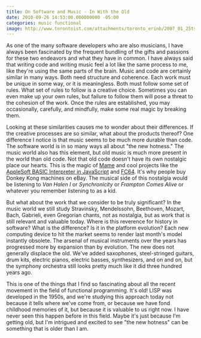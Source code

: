 ```yaml
---
title: On Software and Music - In With the Old
date: 2010-09-26 14:53:00.000000000 -05:00
categories: music functional
image: http://www.torontoist.com/attachments/toronto_erinb/2007_01_25tso.jpg
---
```

As one of the many software developers who are also musicians, I have always been fascinated by the frequent bundling of the gifts and passions for these two endeavors and what they have in common. I have always said that writing code and writing music feel a lot like the same process to me, like they're using the same parts of the brain. Music and code are certainly similar in many ways. Both need structure and coherence. Each work must be unique in some way, or it is meaningless. Both must follow some set of rules. What set of rules to follow is a creative choice. Sometimes you can even make up your own rules, but failure to follow them will pose a threat to the cohesion of the work. Once the rules are established, you may occasionally, carefully, and mindfully, make some real magic by breaking them.

Looking at these similarities causes me to wonder about their differences. If the creative processes are so similar, what about the products thereof? One difference I notice is that music seems to be much more durable than code. The software world is in so many ways all about "the new hotness." The music world also has this element, but old music is much more present in the world than old code. Not that old code doesn't have its own nostalgic place our hearts. This is the magic of <a href="http://mamedev.org/">Mame</a> and cool projects like the <a href="http://www.calormen.com/Applesoft/">AppleSoft BASIC Interpreter in JavaScript</a> and <a href="http://codeazur.com.br/stuff/fc64_final/">FC64</a>. It's why people buy Donkey Kong machines on eBay. The musical side of this nostalgia would be listening to <i>Van Halen I</i> or <i>Synchronicity</i> or <i>Frampton Comes Alive</i> or whatever you remember listening to as a kid.

But what about the work that we consider to be truly significant? In the music world we still study Stravinsky, Mendelssohn, Beethoven, Mozart, Bach, Gabrieli, even Gregorian chants, not as nostalgia, but as work that is still relevant and valuable today. Where is this reverence for history in software? What is the difference? Is it in the platform evolution? Each new computing device to hit the market seems to render last month's model instantly obsolete. The arsenal of musical instruments over the years has progressed more by expansion than by evolution. The new does not generally displace the old. We've added saxophones, steel-stringed guitars, drum kits, electric pianos, electric basses, synthesizers, and on and on, but the symphony orchestra still looks pretty much like it did three hundred years ago.

This is one of the things that I find so fascinating about all the recent movement in the field of functional programming. It's old! LISP was developed in the 1950s, and we're studying this approach today not because it tells where we've come from, or because we have fond childhood memories of it, but because it is valuable to us right now. I have never seen this happen before in this field. Maybe it's just because I'm getting old, but I'm intrigued and excited to see "the new hotness" can be something that is older than I am.
